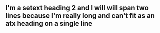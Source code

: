 I'm a setext heading 2
and I will will span two lines because I'm really long and can't fit as an atx heading on a single line
--------
